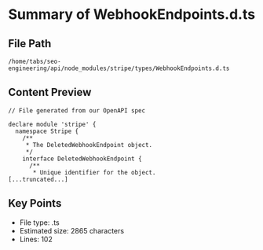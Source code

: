 # Summary of WebhookEndpoints.d.ts
  
## File Path
`/home/tabs/seo-engineering/api/node_modules/stripe/types/WebhookEndpoints.d.ts`

## Content Preview
```
// File generated from our OpenAPI spec

declare module 'stripe' {
  namespace Stripe {
    /**
     * The DeletedWebhookEndpoint object.
     */
    interface DeletedWebhookEndpoint {
      /**
       * Unique identifier for the object.
[...truncated...]
```

## Key Points
- File type: .ts
- Estimated size: 2865 characters
- Lines: 102
